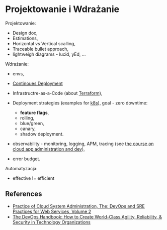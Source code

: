 # Projektowanie i Wdrażanie

Projektowanie:

- Design doc,
- Estimations,
- Horizontal vs Vertical scalling,
- Traceable bullet approach,
- lightweigh diagrams - lucid, yEd, ...

Wdrażanie:

- envs,
- [Continoues Deployment](https://github.com/wojciech11/se_continuous_delivery_and_deployment)
- Infrastructre-as-a-Code (about [Terraform](https://github.com/wojciech12/talk_best_practices_for_infra_as_a_code_with_Terraform)),
- Deployment strategies (examples for [k8s](https://github.com/wojciech12/talk_zero_downtime_deployment_with_kubernetes)), goal - zero downtime:

  - **feature flags**,
  - rolling,
  - blue/green,
  - canary,
  - shadow deployment.

- observability - monitoring, logging, APM, tracing (see [the course on cloud app administration and dev](https://github.com/wojciech11/se_cloud_app_administration_and_development)),
- error budget.

Automatyzacja:

- effective != efficient

## References

- [Practice of Cloud System Administration, The: DevOps and SRE Practices for Web Services, Volume 2](https://www.amazon.com/Practice-Cloud-System-Administration-Practices/dp/032194318X)
- [The DevOps Handbook: How to Create World-Class Agility, Reliability, & Security in Technology Organizations](https://www.amazon.com/DevOps-Handbook-World-Class-Reliability-Organizations/dp/1950508404/ref=d_pd_sbs_sccl_2_11/132-3064294-1858128)